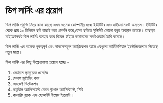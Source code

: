# ডিপ লার্নিং এর প্রয়োগ

ডিপ লার্নিং প্রযুক্তি নিয়ে কাজ করছে এমন অনেক কোম্পানীর মধ্যে ইউটিউব এবং মাইক্রোসফট অন্যতম। ইউটিউব থেকে প্রায় ১০ মিলিয়ন ছবি বাছাই করে প্রদর্শন করে,যেসব ছবিতে সুনির্দিষ্ট কোনো বস্তুর অবস্থান রয়েছে। তাছাড়া মাইক্রোসফট ডিপ লার্নিং ব্যবহার করে রিয়েল টাইমে ভাষান্তরের সফটওয়্যার তৈরি করেছে।

ডিপ লার্নিং এর অনেক গুরুত্বপূর্ণ এবং সাকসেসফুল অ্যাপ্লিকেশন আছে যেগুলো আর্টিফিশিয়াল ইন্টেলিজেন্সকে দিয়েছে নতুন মাত্রা। 

ডিপ লার্নিং এর কিছু উল্লেখযোগ্য প্রয়োগ হচ্ছে - 

1. নেচারাল ল্যাঙ্গুয়েজ প্রসেসিং 
2. সেলফ ড্রাইভিং কার
3. অবজেক্ট ডিটেকশন 
4. ভার্চূয়াল অ্যাসিসটেন্ট যেমন গুগোল অ্যাসিস্ট্যান্ট, সিরি 
5. কালারিং ব্ল্যাক এন্ড হোআইট ইমেজ ইত্যাদি ।

